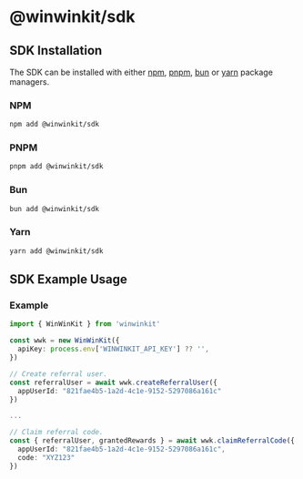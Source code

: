 # @winwinkit/sdk

## SDK Installation

The SDK can be installed with either [npm](https://www.npmjs.com/), [pnpm](https://pnpm.io/), [bun](https://bun.sh/) or [yarn](https://classic.yarnpkg.com/en/) package managers.

### NPM

```bash
npm add @winwinkit/sdk
```

### PNPM

```bash
pnpm add @winwinkit/sdk
```

### Bun

```bash
bun add @winwinkit/sdk
```

### Yarn

```bash
yarn add @winwinkit/sdk
```

## SDK Example Usage

### Example

```typescript
import { WinWinKit } from 'winwinkit'

const wwk = new WinWinKit({
  apiKey: process.env['WINWINKIT_API_KEY'] ?? '',
})

// Create referral user.
const referralUser = await wwk.createReferralUser({
  appUserId: "821fae4b5-1a2d-4c1e-9152-5297086a161c"
})

...

// Claim referral code.
const { referralUser, grantedRewards } = await wwk.claimReferralCode({ 
  appUserId: "821fae4b5-1a2d-4c1e-9152-5297086a161c",
  code: "XYZ123"
})
```
